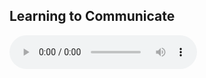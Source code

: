 ## Learning to Communicate

<audio controls>
  <source src="assets/audio/hello_world.wav" type="audio/wav">
</audio>
